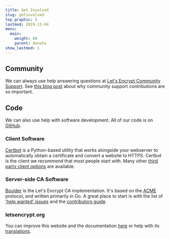 ```yaml
---
title: Get Involved
slug: getinvolved
top_graphic: 5
lastmod: 2019-11-04
menu:
  main:
    weight: 60
    parent: donate
show_lastmod: 1
---
```



## Community

We can always use help answering questions at [Let's Encrypt Community Support](https://community.letsencrypt.org/). See [this blog post](/2015/08/13/lets-encrypt-community-support.html) about why community support contributions are so important.

## Code

We can also use help with software development. All of our code is on [GitHub](https://github.com/letsencrypt/).

### Client Software

[Certbot](https://github.com/certbot/certbot) is a Python-based utility that works alongside your webserver to automatically obtain a certificate and convert a website to HTTPS. Certbot is the client we recommend that most people start with. Many other [third party client options](/docs/client-options) are available.

### Server-side CA Software

[Boulder](https://github.com/letsencrypt/boulder) is the Let's Encrypt CA implementation. It's based on the [ACME](https://tools.ietf.org/html/rfc8555) protocol, and written primarily in Go. A great place to start is with the list of ['help wanted' issues](https://github.com/letsencrypt/boulder/labels/help%20wanted) and the [contributors guide](https://github.com/letsencrypt/boulder/blob/main/CONTRIBUTING.md).

### letsencrypt.org

You can improve this website and the documentation [here](https://github.com/letsencrypt/website) or help with its [translations](https://crowdin.com/project/lets-encrypt-website).

